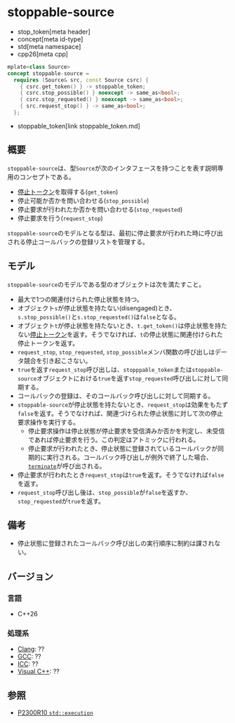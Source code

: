 # stoppable-source
* stop_token[meta header]
* concept[meta id-type]
* std[meta namespace]
* cpp26[meta cpp]

```cpp
mplate<class Source>
concept stoppable-source =
  requires (Source& src, const Source csrc) {
    { csrc.get_token() } -> stoppable_token;
    { csrc.stop_possible() } noexcept -> same_as<bool>;
    { csrc.stop_requested() } noexcept -> same_as<bool>;
    { src.request_stop() } -> same_as<bool>;
  };
```
* stoppable_token[link stoppable_token.md]

## 概要
`stoppable-source`は、型`Source`が次のインタフェースを持つことを表す説明専用のコンセプトである。

- [停止トークン](stoppable_token.md)を取得する(`get_token`)
- 停止可能か否かを問い合わせる(`stop_possible`)
- 停止要求が行われたか否かを問い合わせる(`stop_requested`)
- 停止要求を行う(`request_stop`)

`stoppable-source`のモデルとなる型は、最初に停止要求が行われた時に呼び出される停止コールバックの登録リストを管理する。


## モデル
`stoppable-source`のモデルである型のオブジェクトは次を満たすこと。

- 最大で1つの関連付けられた停止状態を持つ。
- オブジェクト`s`が停止状態を持たない(disengaged)とき、`s.stop_possible()`と`s.stop_requested()`は`false`となる。
- オブジェクト`t`が停止状態を持たないとき、`t.get_token()`は停止状態を持たない[停止トークン](stoppable_token.md)を返す。そうでなければ、`t`の停止状態に関連付けられた停止トークンを返す。
- `request_stop`, `stop_requested`, `stop_possible`メンバ関数の呼び出しはデータ競合を引き起こさない。
- `true`を返す`request_stop`呼び出しは、`stopppable_token`または`stoppable-source`オブジェクトにおける`true`を返す`stop_requested`呼び出しに対して同期する。
- コールバックの登録は、そのコールバック呼び出しに対して同期する。
- `stoppable-source`が停止状態を持たないとき、`request_stop`は効果をもたず`false`を返す。そうでなければ、関連づけられた停止状態に対して次の停止要求操作を実行する。
    - 停止要求操作は停止状態が停止要求を受信済みか否かを判定し、未受信であれば停止要求を行う。この判定はアトミックに行われる。
    - 停止要求が行われたとき、停止状態に登録されているコールバックが同期的に実行される。コールバック呼び出しが例外で終了した場合、[`terminate`](/reference/exception/terminate.md)が呼び出される。
- 停止要求が行われたとき`request_stop`は`true`を返す。そうでなければ`false`を返す。
- `request_stop`呼び出し後は、`stop_possible`が`false`を返すか、`stop_requested`が`true`を返す。


## 備考
- 停止状態に登録されたコールバック呼び出しの実行順序に制約は課されない。


## バージョン
### 言語
- C++26

### 処理系
- [Clang](/implementation.md#clang): ??
- [GCC](/implementation.md#gcc): ??
- [ICC](/implementation.md#icc): ??
- [Visual C++](/implementation.md#visual_cpp): ??


## 参照
- [P2300R10 `std::execution`](https://www.open-std.org/jtc1/sc22/wg21/docs/papers/2024/p2300r10.html)
